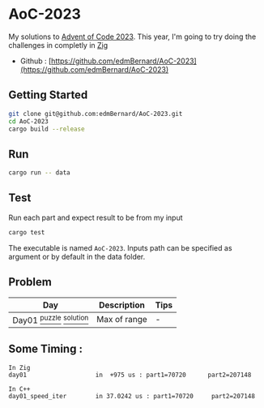 # AoC-2023

My solutions to [Advent of Code 2023](https://adventofcode.com/). This year, I'm going to try doing the challenges in completly in [Zig](https://ziglang.org//)

- Github : [https://github.com/edmBernard/AoC-2023](https://github.com/edmBernard/AoC-2023)

## Getting Started

```bash
git clone git@github.com:edmBernard/AoC-2023.git
cd AoC-2023
cargo build --release
```

## Run

```bash
cargo run -- data
```

## Test

Run each part and expect result to be from my input
```bash
cargo test
```

The executable is named `AoC-2023`. Inputs path can be specified as argument or by default in the data folder.

## Problem

| Day   | Description                | Tips  |
|--     |--                          |--     |
| Day01 [<sup>puzzle</sup>](https://adventofcode.com/2023/day/1 ) [<sup>solution</sup>](src/day01.zig) | Max of range                 | -     |


## Some Timing :

```
In Zig
day01                   in  +975 us : part1=70720      part2=207148

In C++
day01_speed_iter        in 37.0242 us : part1=70720     part2=207148
```